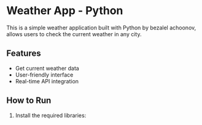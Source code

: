 # Weather App - Python

This is a simple weather application built with Python by bezalel achoonov, allows users to check the current weather in any city.

## Features
- Get current weather data
- User-friendly interface
- Real-time API integration

## How to Run
1. Install the required libraries:
